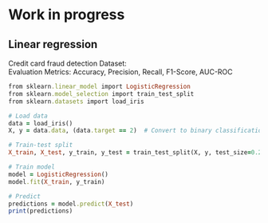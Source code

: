 # Work in progress

## Linear regression
Credit card fraud detection
Dataset: 	
Evaluation Metrics: Accuracy, Precision, Recall, F1-Score, AUC-ROC

```ruby
from sklearn.linear_model import LogisticRegression
from sklearn.model_selection import train_test_split
from sklearn.datasets import load_iris

# Load data
data = load_iris()
X, y = data.data, (data.target == 2)  # Convert to binary classification

# Train-test split
X_train, X_test, y_train, y_test = train_test_split(X, y, test_size=0.2, random_state=42)

# Train model
model = LogisticRegression()
model.fit(X_train, y_train)

# Predict
predictions = model.predict(X_test)
print(predictions)

```
